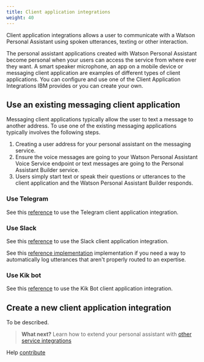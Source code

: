 ```yaml
---
title: Client application integrations
weight: 40
---
```

Client application integrations allows a user to communicate with a Watson Personal Assistant using spoken utterances, texting or other interaction.

The personal assistant applications created with Watson Personal Assistant become personal when your users can access the service from where ever they want.  A smart speaker microphone, an app on a mobile device or messaging client application are examples of different types of client applications.  You can configure and use one of the Client Application Integrations IBM provides or you can create your own.

## Use an existing messaging client application
Messaging client applications typically allow the user to text a message to another address.  To use one of the existing messaging applications typically involves the following steps.

1.  Creating a user address for your personal assistant on the messaging service.
2.  Ensure the voice messages are going to your Watson Personal Assistant Voice Service endpoint or text messages are going to the Personal Assistant Builder service.
3.  Users simply start text or speak their questions or utterances to the client application and the Watson Personal Assistant Builder responds.

### Use Telegram
See this [reference]() to use the Telegram client application integration.

### Use Slack
See this [reference]() to use the Slack client application integration.

See this [reference implementation]()  implementation if you need a way to automatically log utterances that aren't properly routed to an expertise.

### Use Kik bot
See this [reference]() to use the Kik Bot client application integration.

## Create a new client application integration
To be described.

> **What next?** Learn how to extend your personal assistant with [other service integrations]({{site.baseurl}}/developer/cognitive-application/integrating-systems)

Help [contribute]({{site.baseurl}}/developer/contribute/contribute-doc/)
